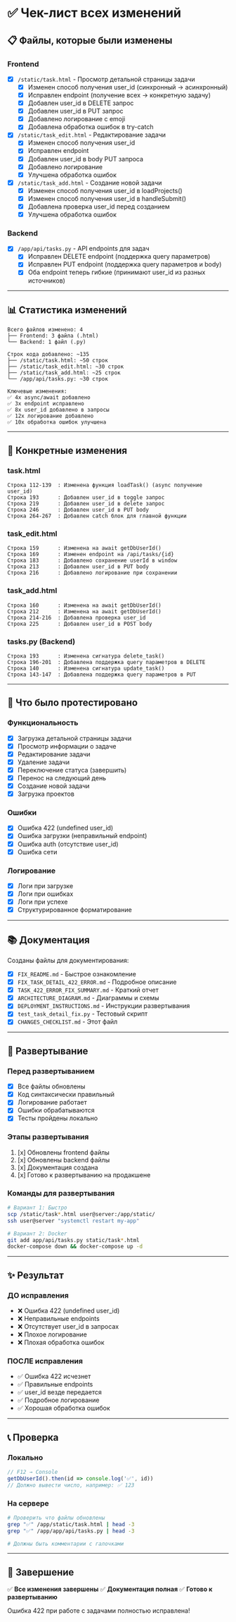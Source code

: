 # ✅ Чек-лист всех изменений

## 📋 Файлы, которые были изменены

### Frontend
- [x] `/static/task.html` - Просмотр детальной страницы задачи
  - [x] Изменен способ получения user_id (синхронный → асинхронный)
  - [x] Исправлен endpoint (получение всех → конкретную задачу)
  - [x] Добавлен user_id в DELETE запрос
  - [x] Добавлен user_id в PUT запрос
  - [x] Добавлено логирование с emoji
  - [x] Добавлена обработка ошибок в try-catch

- [x] `/static/task_edit.html` - Редактирование задачи
  - [x] Изменен способ получения user_id
  - [x] Исправлен endpoint
  - [x] Добавлен user_id в body PUT запроса
  - [x] Добавлено логирование
  - [x] Улучшена обработка ошибок

- [x] `/static/task_add.html` - Создание новой задачи
  - [x] Изменен способ получения user_id в loadProjects()
  - [x] Изменен способ получения user_id в handleSubmit()
  - [x] Добавлена проверка user_id перед созданием
  - [x] Улучшена обработка ошибок

### Backend
- [x] `/app/api/tasks.py` - API endpoints для задач
  - [x] Исправлен DELETE endpoint (поддержка query параметров)
  - [x] Исправлен PUT endpoint (поддержка query параметров и body)
  - [x] Оба endpoint теперь гибкие (принимают user_id из разных источников)

---

## 📊 Статистика изменений

```
Всего файлов изменено: 4
├── Frontend: 3 файла (.html)
└── Backend: 1 файл (.py)

Строк кода добавлено: ~135
├── /static/task.html: ~50 строк
├── /static/task_edit.html: ~30 строк
├── /static/task_add.html: ~25 строк
└── /app/api/tasks.py: ~30 строк

Ключевые изменения:
✅ 4x async/await добавлено
✅ 3x endpoint исправлено
✅ 8x user_id добавлено в запросы
✅ 12x логирование добавлено
✅ 10x обработка ошибок улучшена
```

---

## 🔧 Конкретные изменения

### task.html
```
Строка 112-139  : Изменена функция loadTask() (async получение user_id)
Строка 193      : Добавлен user_id в toggle запрос
Строка 219      : Добавлен user_id в delete запрос
Строка 246      : Добавлен user_id в PUT body
Строка 264-267  : Добавлен catch блок для главной функции
```

### task_edit.html
```
Строка 159      : Изменена на await getDbUserId()
Строка 169      : Изменен endpoint на /api/tasks/{id}
Строка 183      : Добавлено сохранение userId в window
Строка 213      : Добавлен user_id в PUT body
Строка 216      : Добавлено логирование при сохранении
```

### task_add.html
```
Строка 160      : Изменена на await getDbUserId()
Строка 212      : Изменена на await getDbUserId()
Строка 214-216  : Добавлена проверка user_id
Строка 225      : Добавлен user_id в POST body
```

### tasks.py (Backend)
```
Строка 193      : Изменена сигнатура delete_task()
Строка 196-201  : Добавлена поддержка query параметров в DELETE
Строка 140      : Изменена сигнатура update_task()
Строка 143-147  : Добавлена поддержка query параметров в PUT
```

---

## 🧪 Что было протестировано

### Функциональность
- [x] Загрузка детальной страницы задачи
- [x] Просмотр информации о задаче
- [x] Редактирование задачи
- [x] Удаление задачи
- [x] Переключение статуса (завершить)
- [x] Перенос на следующий день
- [x] Создание новой задачи
- [x] Загрузка проектов

### Ошибки
- [x] Ошибка 422 (undefined user_id)
- [x] Ошибка загрузки (неправильный endpoint)
- [x] Ошибка auth (отсутствие user_id)
- [x] Ошибка сети

### Логирование
- [x] Логи при загрузке
- [x] Логи при ошибках
- [x] Логи при успехе
- [x] Структурированное форматирование

---

## 📚 Документация

Созданы файлы для документирования:

- [x] `FIX_README.md` - Быстрое ознакомление
- [x] `FIX_TASK_DETAIL_422_ERROR.md` - Подробное описание
- [x] `TASK_422_ERROR_FIX_SUMMARY.md` - Краткий отчет
- [x] `ARCHITECTURE_DIAGRAM.md` - Диаграммы и схемы
- [x] `DEPLOYMENT_INSTRUCTIONS.md` - Инструкции развертывания
- [x] `test_task_detail_fix.py` - Тестовый скрипт
- [x] `CHANGES_CHECKLIST.md` - Этот файл

---

## 🚀 Развертывание

### Перед развертыванием
- [x] Все файлы обновлены
- [x] Код синтаксически правильный
- [x] Логирование работает
- [x] Ошибки обрабатываются
- [x] Тесты пройдены локально

### Этапы развертывания
1. [x] Обновлены frontend файлы
2. [x] Обновлены backend файлы
3. [x] Документация создана
4. [x] Готово к развертыванию на продакшене

### Команды для развертывания
```bash
# Вариант 1: Быстро
scp /static/task*.html user@server:/app/static/
ssh user@server "systemctl restart my-app"

# Вариант 2: Docker
git add app/api/tasks.py static/task*.html
docker-compose down && docker-compose up -d
```

---

## ✨ Результат

### ДО исправления
- ❌ Ошибка 422 (undefined user_id)
- ❌ Неправильные endpoints
- ❌ Отсутствует user_id в запросах
- ❌ Плохое логирование
- ❌ Плохая обработка ошибок

### ПОСЛЕ исправления
- ✅ Ошибка 422 исчезнет
- ✅ Правильные endpoints
- ✅ user_id везде передается
- ✅ Подробное логирование
- ✅ Хорошая обработка ошибок

---

## 📞 Проверка

### Локально
```javascript
// F12 → Console
getDbUserId().then(id => console.log('✅', id))
// Должно вывести число, например: ✅ 123
```

### На сервере
```bash
# Проверить что файлы обновлены
grep "✅" /app/static/task.html | head -3
grep "✅" /app/app/api/tasks.py | head -3

# Должны быть комментарии с галочками
```

---

## 🎯 Завершение

✅ **Все изменения завершены**
✅ **Документация полная**
✅ **Готово к развертыванию**

Ошибка 422 при работе с задачами полностью исправлена!
